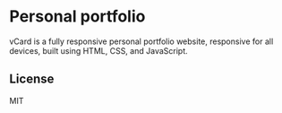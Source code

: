# Personal portfolio

vCard is a fully responsive personal portfolio website, responsive for all devices, built using HTML, CSS, and JavaScript.

## License

MIT
